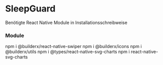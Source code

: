 # SleepGuard

Benötigte React Native Module in Installationsschreibweise

### Module
npm i @builderx/react-native-swiper
npm i @builderx/icons
npm i @builderx/utils
npm i @types/react-native-svg-charts
npm i react-native-svg-charts